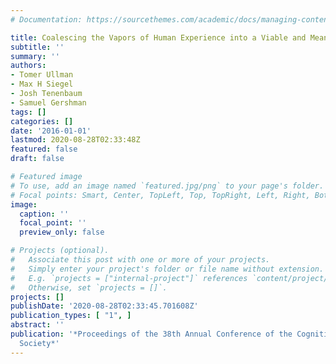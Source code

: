 ```yaml
---
# Documentation: https://sourcethemes.com/academic/docs/managing-content/

title: Coalescing the Vapors of Human Experience into a Viable and Meaningful Comprehension.
subtitle: ''
summary: ''
authors:
- Tomer Ullman
- Max H Siegel
- Josh Tenenbaum
- Samuel Gershman
tags: []
categories: []
date: '2016-01-01'
lastmod: 2020-08-28T02:33:48Z
featured: false
draft: false

# Featured image
# To use, add an image named `featured.jpg/png` to your page's folder.
# Focal points: Smart, Center, TopLeft, Top, TopRight, Left, Right, BottomLeft, Bottom, BottomRight.
image:
  caption: ''
  focal_point: ''
  preview_only: false

# Projects (optional).
#   Associate this post with one or more of your projects.
#   Simply enter your project's folder or file name without extension.
#   E.g. `projects = ["internal-project"]` references `content/project/deep-learning/index.md`.
#   Otherwise, set `projects = []`.
projects: []
publishDate: '2020-08-28T02:33:45.701608Z'
publication_types: [ "1", ]
abstract: ''
publication: '*Proceedings of the 38th Annual Conference of the Cognitive Science
  Society*'
---
```

